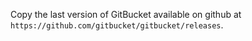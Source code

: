 Copy the last version of GitBucket available on github at `https://github.com/gitbucket/gitbucket/releases`.
